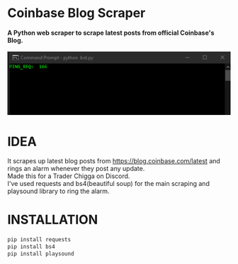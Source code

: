 # Coinbase Blog Scraper
**A Python web scraper to scrape latest posts from official Coinbase's Blog.**
<br/>
<br/>
![](anim.gif)

# IDEA
It scrapes up latest blog posts from https://blog.coinbase.com/latest and rings an alarm whenever they post any update.<br/>
Made this for a Trader Chigga on Discord.<br/>
I've used requests and bs4(beautiful soup) for the main scraping and playsound library to ring the alarm.<br/>

# INSTALLATION
```
pip install requests
pip install bs4
pip install playsound
```

